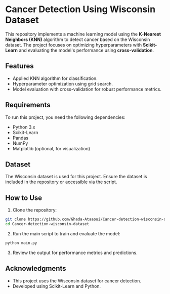# Cancer Detection Using Wisconsin Dataset

This repository implements a machine learning model using the **K-Nearest Neighbors (KNN)** algorithm to detect cancer based on the Wisconsin dataset. The project focuses on optimizing hyperparameters with **Scikit-Learn** and evaluating the model's performance using **cross-validation**.

## Features

- Applied KNN algorithm for classification.
- Hyperparameter optimization using grid search.
- Model evaluation with cross-validation for robust performance metrics.

## Requirements

To run this project, you need the following dependencies:

- Python 3.x
- Scikit-Learn
- Pandas
- NumPy
- Matplotlib (optional, for visualization)

## Dataset

The Wisconsin dataset is used for this project. Ensure the dataset is included in the repository or accessible via the script.

## How to Use

1. Clone the repository:

```bash
git clone https://github.com/Ghada-Ataaoui/Cancer-detection-wisconsin-dataset.git
cd Cancer-detection-wisconsin-dataset
```

2. Run the main script to train and evaluate the model:

```bash
python main.py
```

3. Review the output for performance metrics and predictions.

## Acknowledgments

- This project uses the Wisconsin dataset for cancer detection.
- Developed using Scikit-Learn and Python.
